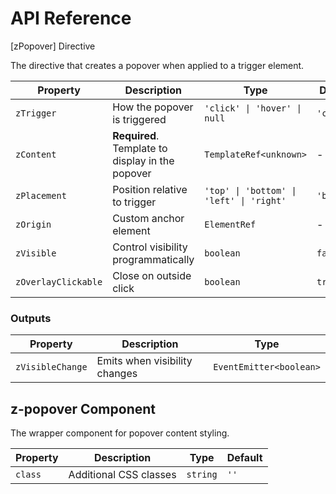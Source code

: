 # API Reference

[zPopover] Directive

The directive that creates a popover when applied to a trigger element.

| Property            | Description                                      | Type                                     | Default    |
| ------------------- | ------------------------------------------------ | ---------------------------------------- | ---------- |
| `zTrigger`          | How the popover is triggered                     | `'click' \| 'hover' \| null`             | `'click'`  |
| `zContent`          | **Required**. Template to display in the popover | `TemplateRef<unknown>`                   | -          |
| `zPlacement`        | Position relative to trigger                     | `'top' \| 'bottom' \| 'left' \| 'right'` | `'bottom'` |
| `zOrigin`           | Custom anchor element                            | `ElementRef`                             | -          |
| `zVisible`          | Control visibility programmatically              | `boolean`                                | `false`    |
| `zOverlayClickable` | Close on outside click                           | `boolean`                                | `true`     |

### Outputs

| Property         | Description                   | Type                    |
| ---------------- | ----------------------------- | ----------------------- |
| `zVisibleChange` | Emits when visibility changes | `EventEmitter<boolean>` |

## z-popover <span class="api-type-label component">Component</span>

The wrapper component for popover content styling.

| Property | Description            | Type     | Default |
| -------- | ---------------------- | -------- | ------- |
| `class`  | Additional CSS classes | `string` | `''`    |
